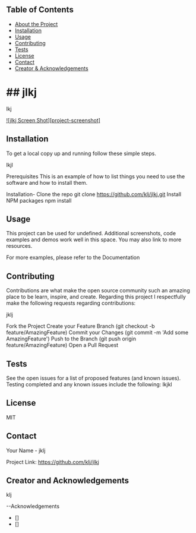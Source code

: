

 <!-- TABLE OF CONTENTS -->
## Table of Contents

* [About the Project](#answers.project)
* [Installation](#installation)
* [Usage](#usage)
* [Contributing](#contributing)
* [Tests](#tests)
* [License](#license)
* [Contact](#contact)
* [Creator & Acknowledgements](#acknowledgements)

<h1> ## jlkj </h1>

  lkj

  [![jlkj Screen Shot][project-screenshot]](https://example.com)


## Installation
To get a local copy up and running follow these simple steps.

lkjl

Prerequisites
This is an example of how to list things you need to use the software and how to install them.

Installation-
  Clone the repo
    git clone https://github.com/klj/jlkj.git
  Install NPM packages
    npm install


## Usage

This project can be used for undefined. Additional screenshots, code examples and demos work well in this space. You may also link to more resources.

For more examples, please refer to the Documentation

## Contributing

Contributions are what make the open source community such an amazing place to be learn, inspire, and create. Regarding this project I respectfully make the following requests regarding contributions:


jklj

Fork the Project
  Create your Feature Branch 
    (git checkout -b feature/AmazingFeature)
  Commit your Changes 
    (git commit -m 'Add some AmazingFeature')
  Push to the Branch 
    (git push origin feature/AmazingFeature)
  Open a Pull Request

## Tests

See the open issues for a list of proposed features (and known issues). Testing completed and any known issues include the following:
 lkjkl


## License

MIT

## Contact

Your Name - jklj

Project Link: https://github.com/klj/jlkj

## Creator and Acknowledgements

klj

--Acknowledgements
* []
* []
